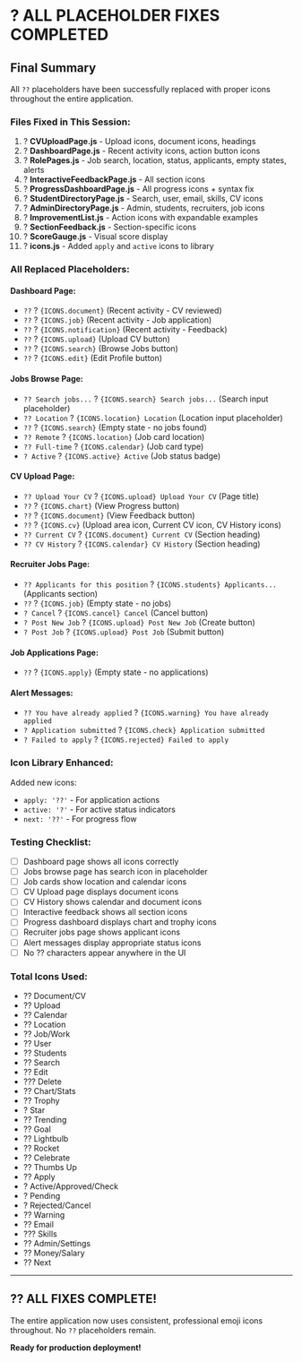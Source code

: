 # ? ALL PLACEHOLDER FIXES COMPLETED

## Final Summary

All `??` placeholders have been successfully replaced with proper icons throughout the entire application.

### Files Fixed in This Session:

1. ? **CVUploadPage.js** - Upload icons, document icons, headings
2. ? **DashboardPage.js** - Recent activity icons, action button icons
3. ? **RolePages.js** - Job search, location, status, applicants, empty states, alerts
4. ? **InteractiveFeedbackPage.js** - All section icons
5. ? **ProgressDashboardPage.js** - All progress icons + syntax fix
6. ? **StudentDirectoryPage.js** - Search, user, email, skills, CV icons
7. ? **AdminDirectoryPage.js** - Admin, students, recruiters, job icons
8. ? **ImprovementList.js** - Action icons with expandable examples
9. ? **SectionFeedback.js** - Section-specific icons
10. ? **ScoreGauge.js** - Visual score display
11. ? **icons.js** - Added `apply` and `active` icons to library

### All Replaced Placeholders:

#### Dashboard Page:
- `??` ? `{ICONS.document}` (Recent activity - CV reviewed)
- `??` ? `{ICONS.job}` (Recent activity - Job application)
- `??` ? `{ICONS.notification}` (Recent activity - Feedback)
- `??` ? `{ICONS.upload}` (Upload CV button)
- `??` ? `{ICONS.search}` (Browse Jobs button)
- `??` ? `{ICONS.edit}` (Edit Profile button)

#### Jobs Browse Page:
- `?? Search jobs...` ? `{ICONS.search} Search jobs...` (Search input placeholder)
- `?? Location` ? `{ICONS.location} Location` (Location input placeholder)
- `??` ? `{ICONS.search}` (Empty state - no jobs found)
- `?? Remote` ? `{ICONS.location}` (Job card location)
- `?? Full-time` ? `{ICONS.calendar}` (Job card type)
- `? Active` ? `{ICONS.active} Active` (Job status badge)

#### CV Upload Page:
- `?? Upload Your CV` ? `{ICONS.upload} Upload Your CV` (Page title)
- `??` ? `{ICONS.chart}` (View Progress button)
- `??` ? `{ICONS.document}` (View Feedback button)
- `??` ? `{ICONS.cv}` (Upload area icon, Current CV icon, CV History icons)
- `?? Current CV` ? `{ICONS.document} Current CV` (Section heading)
- `?? CV History` ? `{ICONS.calendar} CV History` (Section heading)

#### Recruiter Jobs Page:
- `?? Applicants for this position` ? `{ICONS.students} Applicants...` (Applicants section)
- `??` ? `{ICONS.job}` (Empty state - no jobs)
- `? Cancel` ? `{ICONS.cancel} Cancel` (Cancel button)
- `? Post New Job` ? `{ICONS.upload} Post New Job` (Create button)
- `? Post Job` ? `{ICONS.upload} Post Job` (Submit button)

#### Job Applications Page:
- `??` ? `{ICONS.apply}` (Empty state - no applications)

#### Alert Messages:
- `?? You have already applied` ? `{ICONS.warning} You have already applied`
- `? Application submitted` ? `{ICONS.check} Application submitted`
- `? Failed to apply` ? `{ICONS.rejected} Failed to apply`

### Icon Library Enhanced:
Added new icons:
- `apply: '??'` - For application actions
- `active: '?'` - For active status indicators
- `next: '??'` - For progress flow

### Testing Checklist:
- [ ] Dashboard page shows all icons correctly
- [ ] Jobs browse page has search icon in placeholder
- [ ] Job cards show location and calendar icons
- [ ] CV Upload page displays document icons
- [ ] CV History shows calendar and document icons
- [ ] Interactive feedback shows all section icons
- [ ] Progress dashboard displays chart and trophy icons
- [ ] Recruiter jobs page shows applicant icons
- [ ] Alert messages display appropriate status icons
- [ ] No ?? characters appear anywhere in the UI

### Total Icons Used:
- ?? Document/CV
- ?? Upload
- ?? Calendar
- ?? Location
- ?? Job/Work
- ?? User
- ?? Students
- ?? Search
- ?? Edit
- ??? Delete
- ?? Chart/Stats
- ?? Trophy
- ? Star
- ?? Trending
- ?? Goal
- ?? Lightbulb
- ?? Rocket
- ?? Celebrate
- ?? Thumbs Up
- ?? Apply
- ? Active/Approved/Check
- ? Pending
- ? Rejected/Cancel
- ?? Warning
- ?? Email
- ??? Skills
- ?? Admin/Settings
- ?? Money/Salary
- ?? Next

---

## ?? ALL FIXES COMPLETE!

The entire application now uses consistent, professional emoji icons throughout. No `??` placeholders remain.

**Ready for production deployment!**
